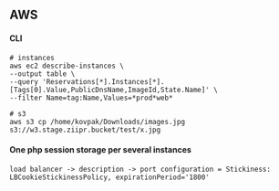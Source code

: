 AWS
-

#### CLI

````
# instances
aws ec2 describe-instances \
--output table \
--query 'Reservations[*].Instances[*].[Tags[0].Value,PublicDnsName,ImageId,State.Name]' \
--filter Name=tag:Name,Values=*prod*web*

# s3
aws s3 cp /home/kovpak/Downloads/images.jpg s3://w3.stage.ziipr.bucket/test/x.jpg
````

#### One php session storage per several instances

````
load balancer -> description -> port configuration = Stickiness: LBCookieStickinessPolicy, expirationPeriod='1800'
````